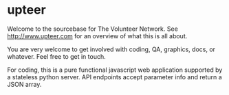 upteer
======

Welcome to the sourcebase for The Volunteer Network.  See
http://www.upteer.com for an overview of what this is all about.

You are very welcome to get involved with coding, QA, graphics, docs,
or whatever.  Feel free to get in touch.

For coding, this is a pure functional javascript web application
supported by a stateless python server.  API endpoints accept
parameter info and return a JSON array.

